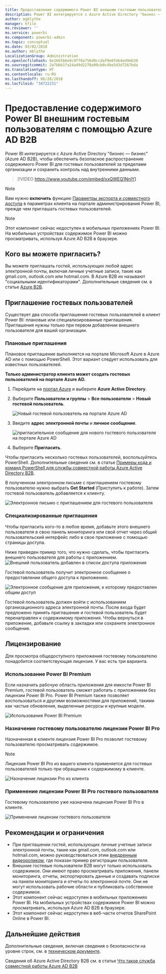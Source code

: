 ```yaml
---
title: Предоставление содержимого Power BI внешним гостевым пользователям с помощью Azure AD B2B
description: Power BI интегрируется с Azure Active Directory "бизнес — бизнес" (Azure AD B2B), чтобы обеспечить безопасное распространение содержимого Power BI для гостевых пользователей за пределами организации.
author: mgblythe
manager: kfile
ms.reviewer: ''
ms.service: powerbi
ms.component: powerbi-admin
ms.topic: conceptual
ms.date: 03/02/2018
ms.author: mblythe
LocalizationGroup: Administration
ms.openlocfilehash: 6e1665b6e9c9ff0a756d9ccdaf9e6feb4ed9eb39
ms.sourcegitcommit: 2a7bbb1fa24a49d2278a90cb0c4be543d7267bda
ms.translationtype: HT
ms.contentlocale: ru-RU
ms.lasthandoff: 06/26/2018
ms.locfileid: "34722231"
---
```

# <a name="distribute-power-bi-content-to-external-guest-users-with-azure-ad-b2b"></a>Предоставление содержимого Power BI внешним гостевым пользователям с помощью Azure AD B2B

Power BI интегрируется с Azure Active Directory "бизнес — бизнес" (Azure AD B2B), чтобы обеспечить безопасное распространение содержимого Power BI для гостевых пользователей за пределами организации и сохранить контроль над внутренними данными.

> [!VIDEO https://www.youtube.com/embed/xxQWEQ1NnlY]

> [!NOTE]
> Вам нужно **включить** функцию [Параметры экспорта и совместного доступа](service-admin-portal.md#export-and-sharing-settings) в параметрах клиента на портале администрирования Power BI, прежде чем приглашать гостевых пользователей.

> [!NOTE]
> Этот компонент сейчас недоступен в мобильных приложениях Power BI. На мобильных устройствах содержимое Power BI можно просматривать, используя Azure AD B2B в браузере. 

## <a name="who-can-you-invite"></a>Кого вы можете пригласить?

Вы можете приглашать гостей, использующих любой адрес электронной почты, включая личные учетные записи, такие как gmail.com, outlook.com или hotmail.com. В Azure B2B их называют "социальными идентификаторами". Дополнительные сведения см. в статье [Azure B2B](https://docs.microsoft.com/azure/active-directory/active-directory-b2b-what-is-azure-ad-b2b).

## <a name="invite-guest-users"></a>Приглашение гостевых пользователей

Существует два способа приглашения гостевых пользователей в клиент Power BI: плановые или специализированные приглашения. Приглашения нужны только при первом добавлении внешнего пользователя для вашей организации.

### <a name="planned-invites"></a>Плановые приглашения

Плановое приглашение выполняется на портале Microsoft Azure в Azure AD или с помощью PowerShell. Этот вариант следует использовать для известных пользователей. 

**Только администратор клиента может создать гостевых пользователей на портале Azure AD.**

1. Перейдите на [портал Azure](https://portal.azure.com) и выберите **Azure Active Directory**.

2. Выберите **Пользователи и группы** > **Все пользователи** > **Новый гостевой пользователь**.

    ![Новый гостевой пользователь на портале Azure AD](media/service-admin-azure-ad-b2b/azuread-portal-new-guest-user.png)

3. Введите **адрес электронной почты** и **личное сообщение**.

    ![пригласительное сообщение для нового гостевого пользователя на портале Azure AD](media/service-admin-azure-ad-b2b/azuread-portal-invite-message.png)

4. Выберите **Пригласить**.

Чтобы пригласить несколько гостевых пользователей, воспользуйтесь PowerShell. Дополнительные сведения см. в статье [Примеры кода и команд PowerShell для службы совместной работы Azure Active Directory B2B](https://docs.microsoft.com/azure/active-directory/b2b/code-samples).

В полученном электронном письме с приглашением гостевому пользователю нужно выбрать **Get Started** (Приступить к работе). Затем гостевой пользователь добавляется к клиенту.

![Электронное письмо с приглашением для гостевого пользователя](media/service-admin-azure-ad-b2b/guest-user-invite-email.png)

### <a name="ad-hoc-invites"></a>Специализированные приглашения

Чтобы пригласить кого-то в любое время, добавьте этого внешнего пользователя в свою панель мониторинга или свой отчет через общий пользовательский интерфейс либо в свое приложение с помощью страницы доступа.

Ниже приведен пример того, что нужно сделать, чтобы пригласить внешнего пользователя для работы с приложением.
![Внешний пользователь добавлен в список доступа приложения](media/service-admin-azure-ad-b2b/power-bi-app-access.png)

Гостевой пользователь получит электронное сообщение о предоставлении общего доступа к приложению.

![Электронное сообщение для приложения, к которому предоставлен общим доступ](media/service-admin-azure-ad-b2b/guest-user-invite-email2.png)

Гостевой пользователь должен войти с использованием организационного адреса электронной почты. После входа будет предложено принять приглашение и гостевой пользователь будет перенаправлен к содержимому приложения. Чтобы вернуться в приложение, добавьте ссылку в закладки или сохраните электронное сообщение.

## <a name="licensing"></a>Лицензирование

Для просмотра общедоступного приложения гостевому пользователю понадобится соответствующая лицензия. У вас есть три варианта.

### <a name="use-power-bi-premium"></a>Использование Power BI Premium

Если назначить рабочую область приложения для емкости Power BI Premium, гостевой пользователь сможет работать с приложением без лицензии Power BI Pro. Power BI Premium также позволяет воспользоваться и другими возможностями для приложений, такими как частые обновления, выделенные ресурсы и крупные модели.

![Использование Power BI Premium](media/service-admin-azure-ad-b2b/license-approach1.png)

### <a name="assign-power-bi-pro-license-to-guest-user"></a>Назначение гостевому пользователю лицензии Power BI Pro

Назначенная в клиенте лицензия Power BI Pro позволит гостевому пользователю просматривать содержимое.

> [!NOTE]
> Лицензия Power BI Pro из вашего клиента применяется для гостевых пользователей только при обращении к содержимому в клиенте.

![Назначение лицензии Pro из клиента](media/service-admin-azure-ad-b2b/license-approach2.png)

### <a name="guest-user-brings-their-own-power-bi-pro-license"></a>Применение лицензии Power BI Pro гостевого пользователя

Гостевому пользователю уже назначена лицензия Power BI Pro в клиенте.

![Применение лицензии гостевого пользователя](media/service-admin-azure-ad-b2b/license-approach3.png)

## <a name="considerations-and-limitations"></a>Рекомендации и ограничения

* При приглашении гостей, использующих личные учетные записи электронной почты, такие как gmail.com, outlook.com или hotmail.com, можно руководствоваться этим [внедренным видеороликом](https://docs.microsoft.com/azure/active-directory/active-directory-b2b-redemption-experience), где показан пример регистрации пользователя.
* Внешние гостевые пользователи B2B могут только использовать содержимое. Они имеют право просматривать приложения, панели мониторинга, отчеты, экспортировать данные и создавать подписки на панели мониторинга и отчеты по электронной почте. Они не могут использовать рабочие области и публиковать собственное содержимое.
* Этот компонент сейчас недоступен в мобильных приложениях Power BI. На мобильных устройствах содержимое Power BI можно просматривать, используя Azure AD B2B в браузере.
* Этот компонент сейчас недоступен в веб-части отчетов SharePoint Online в Power BI.

## <a name="next-steps"></a>Дальнейшие действия

Дополнительные сведения, включая сведения о безопасности на уровне строк, см. в [техническом документе](https://aka.ms/powerbi-b2b-whitepaper).

Сведения об Azure Active Directory B2B см. в статье [Что такое служба совместной работы Azure AD B2B](https://docs.microsoft.com/azure/active-directory/active-directory-b2b-what-is-azure-ad-b2b)
